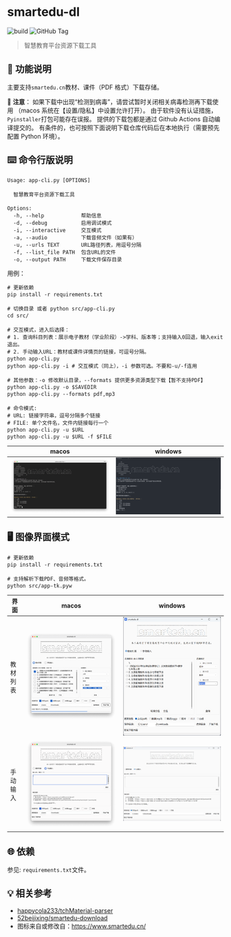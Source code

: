# smartedu-dl

![build](https://github.com/hantang/smartedu-dl/actions/workflows/release.yml/badge.svg)
![GitHub Tag](https://img.shields.io/github/v/tag/hantang/smartedu-dl)

> 智慧教育平台资源下载工具

## 📝 功能说明

主要支持`smartedu.cn`教材、课件（PDF 格式）下载存储。

🚨 **注意**：
如果下载中出现“检测到病毒”，请尝试暂时关闭相关病毒检测再下载使用
（macos 系统在【设置/隐私】中设置允许打开）。
由于软件没有认证措施，`Pyinstaller`打包可能存在误报。
提供的下载包都是通过 Github Actions 自动编译提交的。
有条件的，也可按照下面说明下载仓库代码后在本地执行（需要预先配置 Python 环境）。

## ⌨️ 命令行版说明

```shell
Usage: app-cli.py [OPTIONS]

  智慧教育平台资源下载工具

Options:
  -h, --help            帮助信息
  -d, --debug           启用调试模式
  -i, --interactive     交互模式
  -a, --audio           下载音频文件（如果有）
  -u, --urls TEXT       URL路径列表，用逗号分隔
  -f, --list_file PATH  包含URL的文件
  -o, --output PATH     下载文件保存目录
```

用例：

```shell
# 更新依赖
pip install -r requirements.txt

# 切换目录 或者 python src/app-cli.py
cd src/

# 交互模式，进入后选择：
# 1. 查询科目列表：展示电子教材（学业阶段）->学科、版本等；支持输入0回退，输入exit退出。
# 2. 手动输入URL：教材或课件详情页的链接，可逗号分隔。
python app-cli.py
python app-cli.py -i # 交互模式（同上），-i 参数可选。不要和-u/-f连用

# 其他参数：-o 修改默认目录，--formats 提供更多资源类型下载【暂不支持PDF】
python app-cli.py -o $SAVEDIR
python app-cli.py --formats pdf,mp3

# 命令模式:
# URL: 链接字符串，逗号分隔多个链接
# FILE: 单个文件名，文件内链接每行一个
python app-cli.py -u $URL
python app-cli.py -u $URL -f $FILE
```

| macos                            | windows                          |
| -------------------------------- | -------------------------------- |
| ![](images/cli-snapshot-mac.png) | ![](images/cli-snapshot-win.png) |

## 🖥️ 图像界面模式

```shell
# 更新依赖
pip install -r requirements.txt

# 支持解析下载PDF、音频等格式。
python src/app-tk.pyw
```

| 界面     | macos                              | windows                            |
| -------- | ---------------------------------- | ---------------------------------- |
| 教材列表 | ![](images/gui-snapshot-mac1a.png) | ![](images/gui-snapshot-win1b.png) |
| 手动输入 | ![](images/gui-snapshot-mac2a.png) | ![](images/gui-snapshot-win2b.png) |

## 🌐 依赖

参见: `requirements.txt`文件。

## 💡 相关参考

- [happycola233/tchMaterial-parser](https://github.com/happycola233/tchMaterial-parser)
- [52beijixing/smartedu-download](https://github.com/52beijixing/smartedu-download)
- 图标来自或修改自：<https://www.smartedu.cn/>
